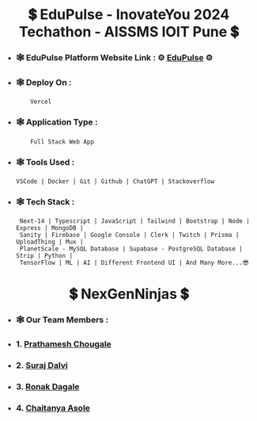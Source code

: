 <!-- EduPulse Readme File -->

<!-- Website Name -->
<h1 align="center"> 💲 EduPulse - InovateYou 2024 Techathon - AISSMS IOIT Pune 💲 </h1>

<!-- Website Link -->
- ### **🕸️ EduPulse Platform Website Link :** ⚙️ [EduPulse](https://eduopulse.vercel.app "Visit EduPulse Platform") ⚙️

<!-- Website Details -->
- ### **🕸️ Deploy On :**
          Vercel
  
- ### **🕸️ Application Type :**
          Full Stack Web App
  
- ### **🕸️ Tools Used :**
      VSCode | Docker | Git | Github | ChatGPT | Stackoverflow 

- ### **🕸️ Tech Stack :**
       Next-14 | Typescript | JavaScript | Tailwind | Bootstrap | Node | Express | MongoDB |
       Sanity | Firebase | Google Console | Clerk | Twitch | Prisma | UploadThing | Mux |
       PlanetScale - MySQL Database | Supabase - PostgreSQL Database | Strip | Python |
       TensorFlow | ML | AI | Different Frontend UI | And Many More...😎

<!-- Team Name -->
<h1 align="center"> 💲 NexGenNinjas 💲 </h1>

<!-- Team Member Details -->
- ### **🕸️ Our Team Members :**
- ###  1. [Prathamesh Chougale](https://www.linkedin.com/in/prathamesh-chougale/ "Prathamesh Chougale Profile")
- ###  2. [Suraj Dalvi](https://www.linkedin.com/in/suraj-dalvi-929644247/ "Suraj Dalvi Profile")
- ###  3. [Ronak Dagale](https://www.linkedin.com/in/ronak-dagale-83561923b/ "Ronak Dagale Profile")
- ###  4. [Chaitanya Asole](https://www.linkedin.com/in/chaitanya-asole/ "Chaitanya Asole Profile")
   
